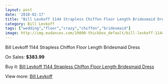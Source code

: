 ```yaml
---
layout: post
date: '2018-02-17'
title: "Bill Levkoff 1144 Strapless Chiffon Floor Length Bridesmaid Dress"
category: Bill Levkoff
tags: ["wedding","floor","crazy","chiffon","bridesmaid"]
image: http://img.eudances.com/19800-thickbox_default/bill-levkoff-1144-strapless-chiffon-floor-length-bridesmaid-dress.jpg
---
```

Bill Levkoff 1144 Strapless Chiffon Floor Length Bridesmaid Dress

On Sales: **$383.99**
<a href="https://www.eudances.com/en/bill-levkoff/5895-bill-levkoff-1144-strapless-chiffon-floor-length-bridesmaid-dress.html"><amp-img layout="responsive" width="600" height="600" src="//img.eudances.com/19800-thickbox_default/bill-levkoff-1144-strapless-chiffon-floor-length-bridesmaid-dress.jpg" alt="Bill Levkoff 1144 Strapless Chiffon Floor Length Bridesmaid Dress 0" /></a>
<a href="https://www.eudances.com/en/bill-levkoff/5895-bill-levkoff-1144-strapless-chiffon-floor-length-bridesmaid-dress.html"><amp-img layout="responsive" width="600" height="600" src="//img.eudances.com/19801-thickbox_default/bill-levkoff-1144-strapless-chiffon-floor-length-bridesmaid-dress.jpg" alt="Bill Levkoff 1144 Strapless Chiffon Floor Length Bridesmaid Dress 1" /></a>

Buy it: [Bill Levkoff 1144 Strapless Chiffon Floor Length Bridesmaid Dress](https://www.eudances.com/en/bill-levkoff/5895-bill-levkoff-1144-strapless-chiffon-floor-length-bridesmaid-dress.html "Bill Levkoff 1144 Strapless Chiffon Floor Length Bridesmaid Dress")

View more: [Bill Levkoff](https://www.eudances.com/en/57-bill-levkoff "Bill Levkoff")